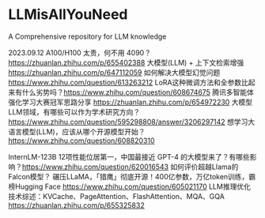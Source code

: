 # LLMisAllYouNeed
A Comprehensive repository for LLM knowledge

2023.09.12
A100/H100 太贵，何不用 4090？https://zhuanlan.zhihu.com/p/655402388
大模型(LLM) + 上下文检索增强 https://zhuanlan.zhihu.com/p/647112059
如何解决大模型幻觉问题 https://www.zhihu.com/question/613263212
LoRA这种微调方法和全参数比起来有什么劣势吗？https://www.zhihu.com/question/608674675
腾讯多智能体强化学习大赛冠军思路分享 https://zhuanlan.zhihu.com/p/654972230
大模型LLM领域，有哪些可以作为学术研究方向？https://www.zhihu.com/question/595298808/answer/3206297142
想学习大语言模型(LLM)，应该从哪个开源模型开始？https://www.zhihu.com/question/608820310

InternLM-123B 12项性能位居第一，中国最接近 GPT-4 的大模型来了？有哪些影响？https://www.zhihu.com/question/620016543
如何评价超越Llama的Falcon模型？
碾压LLaMA，「猎鹰」彻底开源！400亿参数，万亿token训练，霸榜Hugging Face https://www.zhihu.com/question/605021170
LLM推理优化技术综述：KVCache、PageAttention、FlashAttention、MQA、GQA https://zhuanlan.zhihu.com/p/655325832
